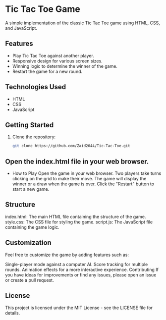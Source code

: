 # Tic Tac Toe Game

A simple implementation of the classic Tic Tac Toe game using HTML, CSS, and JavaScript.

## Features

- Play Tic Tac Toe against another player.
- Responsive design for various screen sizes.
- Winning logic to determine the winner of the game.
- Restart the game for a new round.

## Technologies Used

- HTML
- CSS
- JavaScript

## Getting Started

1. Clone the repository:

   ```bash
   git clone https://github.com/Zaid2044/Tic-Tac-Toe.git

## Open the index.html file in your web browser.

* How to Play
Open the game in your web browser.
Two players take turns clicking on the grid to make their move.
The game will display the winner or a draw when the game is over.
Click the "Restart" button to start a new game.

## Structure
index.html: The main HTML file containing the structure of the game.
style.css: The CSS file for styling the game.
script.js: The JavaScript file containing the game logic.

## Customization
Feel free to customize the game by adding features such as:

Single-player mode against a computer AI.
Score tracking for multiple rounds.
Animation effects for a more interactive experience.
Contributing
If you have ideas for improvements or find any issues, please open an issue or create a pull request.

## License
This project is licensed under the MIT License - see the LICENSE file for details.
